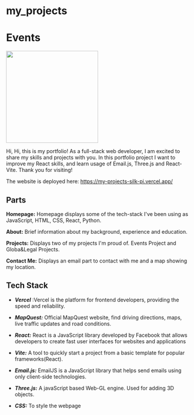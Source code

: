 # my_projects
# Events
<img src = "https://skfb.ly/oERVN"  width="250" height="250" />



Hi, Hi, this is my portfolio! As a full-stack web developer, I am excited to share my skills and projects with you. In this portfolio project I want to improve my React skills, and learn usage of Email.js, Three.js and React-Vite. Thank you for visiting!

The website is deployed here: https://my-projects-silk-pi.vercel.app/

## Parts
**Homepage:** Homepage displays some of the tech-stack I've been using as JavaScript, HTML, CSS, React, Python.

**About:** Brief information about my background, experience and education.

**Projects:** Displays two of my projects I'm proud of. Events Project and Globa&Legal Projects.

**Contact Me:** Displays an email part to contact with me and a map showing my location. 

## Tech Stack
- ***Vercel*** :Vercel is the platform for frontend developers, providing the speed and reliability.

- ***MapQuest:*** Official MapQuest website, find driving directions, maps, live traffic updates and road conditions.

- ***React:***  React is a JavaScript library developed by Facebook that allows developers to create fast user interfaces for websites and applications

- ***Vite:*** A tool to quickly start a project from a basic template for popular frameworks(React).

- ***Email.js:*** EmailJS is a JavaScript library that helps send emails using only client-side technologies.

- ***Three.js:*** A javaScript based Web-GL engine. Used for adding 3D objects.

- ***CSS:*** To style the webpage






